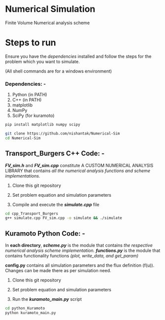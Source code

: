 # Numerical Simulation
Finite Volume Numerical analysis scheme <br>

# Steps to run
Ensure you have the *dependencies* installed and follow the steps for the problem which you want to simulate. 

(All shell commands are for a windows environment)

### Dependencies: -
1. Python (in PATH)
2. C++ (in PATH)
2. matplotlib
3. NumPy
4. SciPy (for kuramoto)

```bash
pip install matplotlib numpy scipy
```

```bash
git clone https://github.com/nishantak/Numerical-Sim
cd Numerical-Sim

```
## Transport_Burgers C++ Code: -
***FV_sim.h*** and ***FV_sim.cpp*** constitute A CUSTOM NUMERICAL ANALYSIS LIBRARY that contains _all the numerical analysis functions and scheme implementations._   
  1. Clone this git repository

  2. Set problem equation and simulation parameters

  3. Compile and execute the ***simulate.cpp*** file

```bash
cd cpp_Transport_Burgers
g++ simulate.cpp FV_sim.cpp -o simulate && ./simulate
```

## Kuramoto Python Code: -
In **each directory**, ***scheme.py*** is the module that contains _the respective numerical analysis scheme implementation._ ***functions.py*** is the module that contains functionality functions *(plot, write_data, and get_param)* 

**config.py** contains all simulation parameters and the flux definition (f(u)). Changes can be made there as per simulation need.

  1. Clone this git repository

  2. Set problem equation and simulation parameters
 
  2. Run the ***kuramoto_main.py*** script

```bash
cd python_Kuramoto
python kuramoto_main.py
```